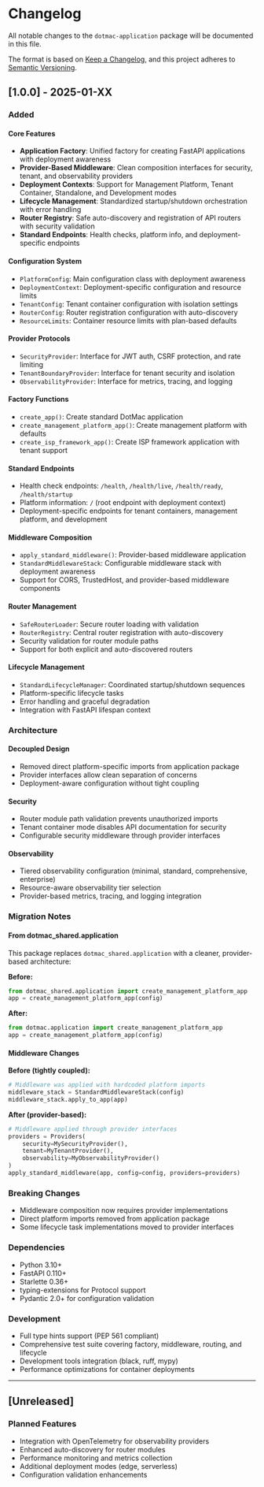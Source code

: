 # Changelog

All notable changes to the `dotmac-application` package will be documented in this file.

The format is based on [Keep a Changelog](https://keepachangelog.com/en/1.0.0/),
and this project adheres to [Semantic Versioning](https://semver.org/spec/v2.0.0.html).

## [1.0.0] - 2025-01-XX

### Added

#### Core Features
- **Application Factory**: Unified factory for creating FastAPI applications with deployment awareness
- **Provider-Based Middleware**: Clean composition interfaces for security, tenant, and observability providers
- **Deployment Contexts**: Support for Management Platform, Tenant Container, Standalone, and Development modes
- **Lifecycle Management**: Standardized startup/shutdown orchestration with error handling
- **Router Registry**: Safe auto-discovery and registration of API routers with security validation
- **Standard Endpoints**: Health checks, platform info, and deployment-specific endpoints

#### Configuration System
- `PlatformConfig`: Main configuration class with deployment awareness
- `DeploymentContext`: Deployment-specific configuration and resource limits
- `TenantConfig`: Tenant container configuration with isolation settings
- `RouterConfig`: Router registration configuration with auto-discovery
- `ResourceLimits`: Container resource limits with plan-based defaults

#### Provider Protocols
- `SecurityProvider`: Interface for JWT auth, CSRF protection, and rate limiting
- `TenantBoundaryProvider`: Interface for tenant security and isolation
- `ObservabilityProvider`: Interface for metrics, tracing, and logging

#### Factory Functions
- `create_app()`: Create standard DotMac application
- `create_management_platform_app()`: Create management platform with defaults
- `create_isp_framework_app()`: Create ISP framework application with tenant support

#### Standard Endpoints
- Health check endpoints: `/health`, `/health/live`, `/health/ready`, `/health/startup`
- Platform information: `/` (root endpoint with deployment context)
- Deployment-specific endpoints for tenant containers, management platform, and development

#### Middleware Composition
- `apply_standard_middleware()`: Provider-based middleware application
- `StandardMiddlewareStack`: Configurable middleware stack with deployment awareness
- Support for CORS, TrustedHost, and provider-based middleware components

#### Router Management
- `SafeRouterLoader`: Secure router loading with validation
- `RouterRegistry`: Central router registration with auto-discovery
- Security validation for router module paths
- Support for both explicit and auto-discovered routers

#### Lifecycle Management
- `StandardLifecycleManager`: Coordinated startup/shutdown sequences
- Platform-specific lifecycle tasks
- Error handling and graceful degradation
- Integration with FastAPI lifespan context

### Architecture

#### Decoupled Design
- Removed direct platform-specific imports from application package
- Provider interfaces allow clean separation of concerns
- Deployment-aware configuration without tight coupling

#### Security
- Router module path validation prevents unauthorized imports
- Tenant container mode disables API documentation for security
- Configurable security middleware through provider interfaces

#### Observability
- Tiered observability configuration (minimal, standard, comprehensive, enterprise)
- Resource-aware observability tier selection
- Provider-based metrics, tracing, and logging integration

### Migration Notes

#### From dotmac_shared.application

This package replaces `dotmac_shared.application` with a cleaner, provider-based architecture:

**Before:**
```python
from dotmac_shared.application import create_management_platform_app
app = create_management_platform_app(config)
```

**After:**
```python  
from dotmac.application import create_management_platform_app
app = create_management_platform_app(config)
```

#### Middleware Changes

**Before (tightly coupled):**
```python
# Middleware was applied with hardcoded platform imports
middleware_stack = StandardMiddlewareStack(config)
middleware_stack.apply_to_app(app)
```

**After (provider-based):**
```python
# Middleware applied through provider interfaces
providers = Providers(
    security=MySecurityProvider(),
    tenant=MyTenantProvider(),
    observability=MyObservabilityProvider()
)
apply_standard_middleware(app, config=config, providers=providers)
```

### Breaking Changes

- Middleware composition now requires provider implementations
- Direct platform imports removed from application package
- Some lifecycle task implementations moved to provider interfaces

### Dependencies

- Python 3.10+
- FastAPI 0.110+  
- Starlette 0.36+
- typing-extensions for Protocol support
- Pydantic 2.0+ for configuration validation

### Development

- Full type hints support (PEP 561 compliant)
- Comprehensive test suite covering factory, middleware, routing, and lifecycle
- Development tools integration (black, ruff, mypy)
- Performance optimizations for container deployments

---

## [Unreleased]

### Planned Features
- Integration with OpenTelemetry for observability providers
- Enhanced auto-discovery for router modules
- Performance monitoring and metrics collection
- Additional deployment modes (edge, serverless)
- Configuration validation enhancements